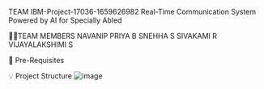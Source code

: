 TEAM IBM-Project-17036-1659626982
Real-Time Communication System Powered by AI for Specially Abled

👩‍👦TEAM MEMBERS
NAVANIP PRIYA B
SNEHHA S
SIVAKAMI R
VIJAYALAKSHIMI S

🎯 Pre-Requisites 


💡 Project Structure 
![image](https://user-images.githubusercontent.com/113359596/199239467-a2032b55-d6ac-43f0-88b3-877b07217c2b.png)
